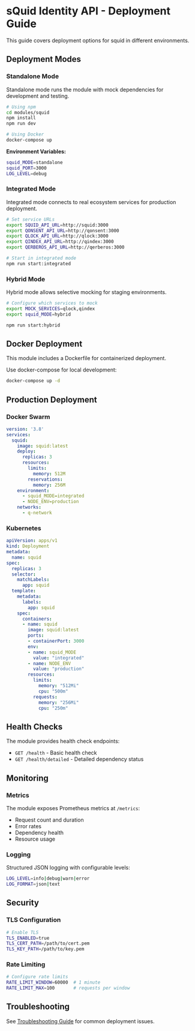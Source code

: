 # sQuid Identity API - Deployment Guide

This guide covers deployment options for squid in different environments.

## Deployment Modes

### Standalone Mode

Standalone mode runs the module with mock dependencies for development and testing.

```bash
# Using npm
cd modules/squid
npm install
npm run dev

# Using Docker
docker-compose up
```

**Environment Variables:**
```bash
squid_MODE=standalone
squid_PORT=3000
LOG_LEVEL=debug
```

### Integrated Mode

Integrated mode connects to real ecosystem services for production deployment.

```bash
# Set service URLs
export SQUID_API_URL=http://squid:3000
export QONSENT_API_URL=http://qonsent:3000
export QLOCK_API_URL=http://qlock:3000
export QINDEX_API_URL=http://qindex:3000
export QERBEROS_API_URL=http://qerberos:3000

# Start in integrated mode
npm run start:integrated
```

### Hybrid Mode

Hybrid mode allows selective mocking for staging environments.

```bash
# Configure which services to mock
export MOCK_SERVICES=qlock,qindex
export squid_MODE=hybrid

npm run start:hybrid
```


## Docker Deployment

This module includes a Dockerfile for containerized deployment.

Use docker-compose for local development:

```bash
docker-compose up -d
```



## Production Deployment

### Docker Swarm

```yaml
version: '3.8'
services:
  squid:
    image: squid:latest
    deploy:
      replicas: 3
      resources:
        limits:
          memory: 512M
        reservations:
          memory: 256M
    environment:
      - squid_MODE=integrated
      - NODE_ENV=production
    networks:
      - q-network
```

### Kubernetes

```yaml
apiVersion: apps/v1
kind: Deployment
metadata:
  name: squid
spec:
  replicas: 3
  selector:
    matchLabels:
      app: squid
  template:
    metadata:
      labels:
        app: squid
    spec:
      containers:
      - name: squid
        image: squid:latest
        ports:
        - containerPort: 3000
        env:
        - name: squid_MODE
          value: "integrated"
        - name: NODE_ENV
          value: "production"
        resources:
          limits:
            memory: "512Mi"
            cpu: "500m"
          requests:
            memory: "256Mi"
            cpu: "250m"
```

## Health Checks

The module provides health check endpoints:

- `GET /health` - Basic health check
- `GET /health/detailed` - Detailed dependency status

## Monitoring

### Metrics

The module exposes Prometheus metrics at `/metrics`:

- Request count and duration
- Error rates
- Dependency health
- Resource usage

### Logging

Structured JSON logging with configurable levels:

```bash
LOG_LEVEL=info|debug|warn|error
LOG_FORMAT=json|text
```

## Security

### TLS Configuration

```bash
# Enable TLS
TLS_ENABLED=true
TLS_CERT_PATH=/path/to/cert.pem
TLS_KEY_PATH=/path/to/key.pem
```

### Rate Limiting

```bash
# Configure rate limits
RATE_LIMIT_WINDOW=60000  # 1 minute
RATE_LIMIT_MAX=100       # requests per window
```

## Troubleshooting

See [Troubleshooting Guide](./troubleshooting.md) for common deployment issues.
